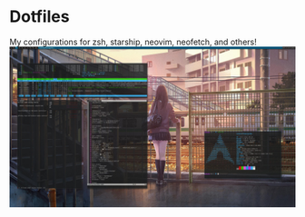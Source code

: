 # Dotfiles
My configurations for zsh, starship, neovim, neofetch, and others!
![Desktop](https://raw.githubusercontent.com/cahir-1/Dotfiles/main/showcase.jpg)

